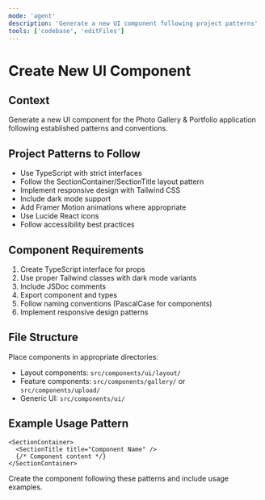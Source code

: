 ```yaml
---
mode: 'agent'
description: 'Generate a new UI component following project patterns'
tools: ['codebase', 'editFiles']
---
```


# Create New UI Component

## Context
Generate a new UI component for the Photo Gallery & Portfolio application following established patterns and conventions.

## Project Patterns to Follow
- Use TypeScript with strict interfaces
- Follow the SectionContainer/SectionTitle layout pattern
- Implement responsive design with Tailwind CSS
- Include dark mode support
- Add Framer Motion animations where appropriate
- Use Lucide React icons
- Follow accessibility best practices

## Component Requirements
1. Create TypeScript interface for props
2. Use proper Tailwind classes with dark mode variants
3. Include JSDoc comments
4. Export component and types
5. Follow naming conventions (PascalCase for components)
6. Implement responsive design patterns

## File Structure
Place components in appropriate directories:
- Layout components: `src/components/ui/layout/`
- Feature components: `src/components/gallery/` or `src/components/upload/`
- Generic UI: `src/components/ui/`

## Example Usage Pattern
```tsx
<SectionContainer>
  <SectionTitle title="Component Name" />
  {/* Component content */}
</SectionContainer>
```

Create the component following these patterns and include usage examples.